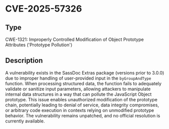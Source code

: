 # CVE-2025-57326

## Type
CWE-1321: Improperly Controlled Modification of Object Prototype Attributes ('Prototype Pollution')

## Description
A vulnerability exists in the SassDoc Extras package (versions prior to 3.0.0) due to improper handling of user-provided input in the `byGroupAndType` function. When processing structured data, the function fails to adequately validate or sanitize input parameters, allowing attackers to manipulate internal data structures in a way that can pollute the JavaScript Object prototype. This issue enables unauthorized modification of the prototype chain, potentially leading to denial of service, data integrity compromises, or arbitrary code execution in contexts relying on unmodified prototype behavior. The vulnerability remains unpatched, and no official resolution is currently available.

